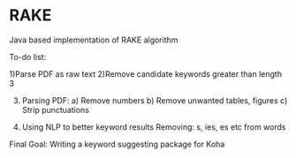 # RAKE
Java based implementation of RAKE algorithm


To-do list:

1)Parse PDF as raw text
2)Remove candidate keywords greater than length 3

3) Parsing PDF:
  a) Remove numbers
  b) Remove unwanted tables, figures
  c) Strip punctuations

4) Using NLP to better keyword results
  Removing: s, ies, es etc from words
  
  
Final Goal:
Writing a keyword suggesting package for Koha
